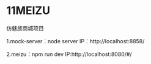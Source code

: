 # 11MEIZU
仿魅族商城项目

1.mock-server：node server
IP：http://localhost:8858/

2.meizu：npm run dev
IP:http://localhost:8080/#/